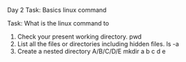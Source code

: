 Day 2 Task: Basics linux command

Task: What is the linux command to 
1. Check your present working directory.
pwd
2. List all the files or directories including hidden files.
ls -a
3. Create a nested directory A/B/C/D/E
mkdir a b c d e